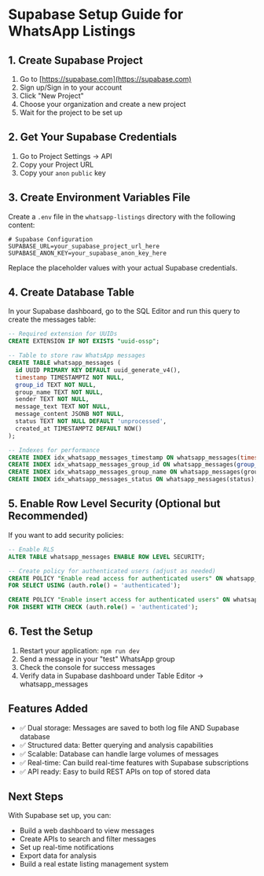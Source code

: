 # Supabase Setup Guide for WhatsApp Listings

## 1. Create Supabase Project

1. Go to [https://supabase.com](https://supabase.com)
2. Sign up/Sign in to your account
3. Click "New Project"
4. Choose your organization and create a new project
5. Wait for the project to be set up

## 2. Get Your Supabase Credentials

1. Go to Project Settings → API
2. Copy your Project URL
3. Copy your `anon` `public` key

## 3. Create Environment Variables File

Create a `.env` file in the `whatsapp-listings` directory with the following content:

```env
# Supabase Configuration
SUPABASE_URL=your_supabase_project_url_here
SUPABASE_ANON_KEY=your_supabase_anon_key_here
```

Replace the placeholder values with your actual Supabase credentials.

## 4. Create Database Table

In your Supabase dashboard, go to the SQL Editor and run this query to create the messages table:

```sql
-- Required extension for UUIDs
CREATE EXTENSION IF NOT EXISTS "uuid-ossp";

-- Table to store raw WhatsApp messages
CREATE TABLE whatsapp_messages (
  id UUID PRIMARY KEY DEFAULT uuid_generate_v4(),
  timestamp TIMESTAMPTZ NOT NULL,
  group_id TEXT NOT NULL,
  group_name TEXT NOT NULL,
  sender TEXT NOT NULL,
  message_text TEXT NOT NULL,
  message_content JSONB NOT NULL,
  status TEXT NOT NULL DEFAULT 'unprocessed',
  created_at TIMESTAMPTZ DEFAULT NOW()
);

-- Indexes for performance
CREATE INDEX idx_whatsapp_messages_timestamp ON whatsapp_messages(timestamp);
CREATE INDEX idx_whatsapp_messages_group_id ON whatsapp_messages(group_id);
CREATE INDEX idx_whatsapp_messages_group_name ON whatsapp_messages(group_name);
CREATE INDEX idx_whatsapp_messages_status ON whatsapp_messages(status);ages_group_name ON whatsapp_messages(group_name);
```

## 5. Enable Row Level Security (Optional but Recommended)

If you want to add security policies:

```sql
-- Enable RLS
ALTER TABLE whatsapp_messages ENABLE ROW LEVEL SECURITY;

-- Create policy for authenticated users (adjust as needed)
CREATE POLICY "Enable read access for authenticated users" ON whatsapp_messages
FOR SELECT USING (auth.role() = 'authenticated');

CREATE POLICY "Enable insert access for authenticated users" ON whatsapp_messages
FOR INSERT WITH CHECK (auth.role() = 'authenticated');
```

## 6. Test the Setup

1. Restart your application: `npm run dev`
2. Send a message in your "test" WhatsApp group
3. Check the console for success messages
4. Verify data in Supabase dashboard under Table Editor → whatsapp_messages

## Features Added

- ✅ Dual storage: Messages are saved to both log file AND Supabase database
- ✅ Structured data: Better querying and analysis capabilities
- ✅ Scalable: Database can handle large volumes of messages
- ✅ Real-time: Can build real-time features with Supabase subscriptions
- ✅ API ready: Easy to build REST APIs on top of stored data

## Next Steps

With Supabase set up, you can:
- Build a web dashboard to view messages
- Create APIs to search and filter messages
- Set up real-time notifications
- Export data for analysis
- Build a real estate listing management system 
